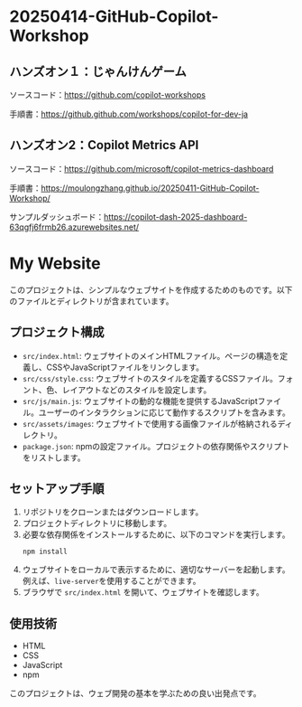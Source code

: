 # 20250414-GitHub-Copilot-Workshop

## ハンズオン１：じゃんけんゲーム
ソースコード：https://github.com/copilot-workshops

手順書：https://github.github.com/workshops/copilot-for-dev-ja

## ハンズオン2：Copilot Metrics API
ソースコード：https://github.com/microsoft/copilot-metrics-dashboard

手順書：https://moulongzhang.github.io/20250411-GitHub-Copilot-Workshop/

サンプルダッシュボード：https://copilot-dash-2025-dashboard-63qgfj6frmb26.azurewebsites.net/
# My Website

このプロジェクトは、シンプルなウェブサイトを作成するためのものです。以下のファイルとディレクトリが含まれています。

## プロジェクト構成

- `src/index.html`: ウェブサイトのメインHTMLファイル。ページの構造を定義し、CSSやJavaScriptファイルをリンクします。
- `src/css/style.css`: ウェブサイトのスタイルを定義するCSSファイル。フォント、色、レイアウトなどのスタイルを設定します。
- `src/js/main.js`: ウェブサイトの動的な機能を提供するJavaScriptファイル。ユーザーのインタラクションに応じて動作するスクリプトを含みます。
- `src/assets/images`: ウェブサイトで使用する画像ファイルが格納されるディレクトリ。
- `package.json`: npmの設定ファイル。プロジェクトの依存関係やスクリプトをリストします。

## セットアップ手順

1. リポジトリをクローンまたはダウンロードします。
2. プロジェクトディレクトリに移動します。
3. 必要な依存関係をインストールするために、以下のコマンドを実行します。
   ```
   npm install
   ```
4. ウェブサイトをローカルで表示するために、適切なサーバーを起動します。例えば、`live-server`を使用することができます。
5. ブラウザで `src/index.html` を開いて、ウェブサイトを確認します。

## 使用技術

- HTML
- CSS
- JavaScript
- npm

このプロジェクトは、ウェブ開発の基本を学ぶための良い出発点です。
